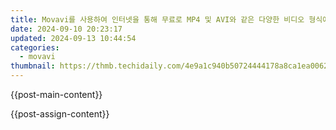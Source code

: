 ```yaml
---
title: Movavi를 사용하여 인터넷을 통해 무료로 MP4 및 AVI와 같은 다양한 비디오 형식에서 3GP, MOV 변환 - 가벼운 속도로
date: 2024-09-10 20:23:17
updated: 2024-09-13 10:44:54
categories:
  - movavi
thumbnail: https://thmb.techidaily.com/4e9a1c940b50724444178a8ca1ea00629e8b0a1b576a49f43654cbb3ff64d23c.jpg
---
```


{{post-main-content}}

<ins class="adsbygoogle"
     style="display:block"
     data-ad-format="autorelaxed"
     data-ad-client="ca-pub-7571918770474297"
     data-ad-slot="1223367746"></ins>

{{post-assign-content}}

<ins class="adsbygoogle"
     style="display:block"
     data-ad-client="ca-pub-7571918770474297"
     data-ad-slot="8358498916"
     data-ad-format="auto"
     data-full-width-responsive="true"></ins>
